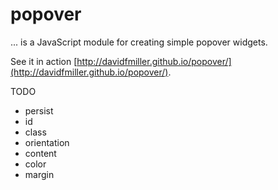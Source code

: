 # popover

... is a JavaScript module for creating simple popover widgets.

See it in action [http://davidfmiller.github.io/popover/](http://davidfmiller.github.io/popover/).

TODO

* persist
* id
* class
* orientation
* content
* color
* margin

